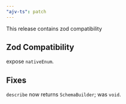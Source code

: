 ```yaml
---
"ajv-ts": patch
---
```


This release contains zod compatibility

## Zod Compatibility

expose `nativeEnum`.

## Fixes

`describe` now returns `SchemaBuilder`; was `void`.
